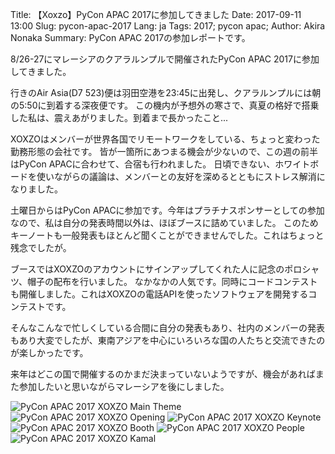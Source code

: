 Title: 【Xoxzo】PyCon APAC 2017に参加してきました
Date: 2017-09-11 13:00
Slug: pycon-apac-2017
Lang: ja
Tags: 2017; pycon apac; 
Author: Akira Nonaka
Summary: PyCon APAC 2017の参加レポートです。

8/26-27にマレーシアのクアラルンプルで開催されたPyCon APAC 2017に参加してきました。

行きのAir Asia(D7 523)便は羽田空港を23:45に出発し、クアラルンプルには朝の5:50に到着する深夜便です。
この機内が予想外の寒さで、真夏の格好で搭乗した私は、震えあがりました。到着まで長かったこと...

XOXZOはメンバーが世界各国でリモートワークをしている、ちょっと変わった勤務形態の会社です。
皆が一箇所にあつまる機会が少ないので、この週の前半はPyCon APACに合わせて、合宿も行われました。
日頃できない、ホワイトボードを使いながらの議論は、メンバーとの友好を深めるとともにストレス解消になりました。

土曜日からはPyCon APACに参加です。今年はプラチナスポンサーとしての参加なので、私は自分の発表時間以外は、ほぼブースに詰めていました。
このためキーノートも一般発表もほとんど聞くことができませんでした。これはちょっと残念でしたが。

ブースではXOXZOのアカウントにサインアップしてくれた人に記念のポロシャツ、帽子の配布を行いました。
なかなかの人気です。同時にコードコンテストも開催しました。これはXOXZOの電話APIを使ったソフトウェアを開発するコンテストです。

そんなこんなで忙しくしている合間に自分の発表もあり、社内のメンバーの発表もあり大変でしたが、東南アジアを中心にいろいろな国の人たちと交流できたのが楽しかったです。

来年はどこの国で開催するのかまだ決まっていないようですが、機会があればまた参加したいと思いながらマレーシアを後にしました。

![PyCon APAC 2017 XOXZO Main Theme]({filename}/images/pycon-apac-2017/IMG_7162.jpg)
![PyCon APAC 2017 XOXZO Opening]({filename}/images/pycon-apac-2017/IMG_7148.jpg)
![PyCon APAC 2017 XOXZO Keynote]({filename}/images/pycon-apac-2017/IMG_7214.jpg)
![PyCon APAC 2017 XOXZO Booth]({filename}/images/pycon-apac-2017/IMG_7116.jpg)
![PyCon APAC 2017 XOXZO People]({filename}/images/pycon-apac-2017/IMG_7215.jpg)
![PyCon APAC 2017 XOXZO Kamal]({filename}/images/pycon-apac-2017/IMG_7227.jpg)
